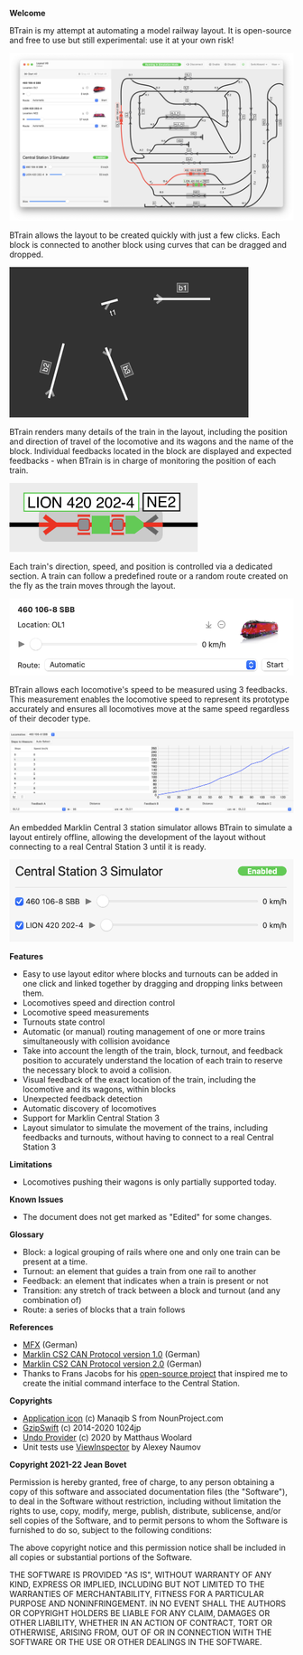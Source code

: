 
**Welcome**

BTrain is my attempt at automating a model railway layout. It is open-source and free to use but still experimental: use it at your own risk!

![Automatic Routing](Assets/switchboard.png)

BTrain allows the layout to be created quickly with just a few clicks. Each block is connected to another block using curves that can be dragged and dropped.

![Layout Builder](Assets/layout-builder.gif)

BTrain renders many details of the train in the layout, including the position and direction of travel of the locomotive and its wagons and the name of the block. Individual feedbacks located in the block are displayed and expected feedbacks - when BTrain is in charge of monitoring the position of each train.

![Block](Assets/block.png)

Each train's direction, speed, and position is controlled via a dedicated section. A train can follow a predefined route or a random route created on the fly as the train moves through the layout.

![Train](Assets/train.png)

BTrain allows each locomotive's speed to be measured using 3 feedbacks. This measurement enables the locomotive speed to represent its prototype accurately and ensures all locomotives move at the same speed regardless of their decoder type.

![Speed Measurements](Assets/speed.png)

An embedded Marklin Central 3 station simulator allows BTrain to simulate a layout entirely offline, allowing the development of the layout without connecting to a real Central Station 3 until it is ready.

![Simulator](Assets/simulator.png)

**Features**

- Easy to use layout editor where blocks and turnouts can be added in one click and linked together by dragging and dropping links between them.
- Locomotives speed and direction control
- Locomotive speed measurements
- Turnouts state control
- Automatic (or manual) routing management of one or more trains simultaneously with collision avoidance
- Take into account the length of the train, block, turnout, and feedback position to accurately understand the location of each train to reserve the necessary block to avoid a collision.
- Visual feedback of the exact location of the train, including the locomotive and its wagons, within blocks
- Unexpected feedback detection
- Automatic discovery of locomotives
- Support for Marklin Central Station 3
- Layout simulator to simulate the movement of the trains, including feedbacks and turnouts, without having to connect to a real Central Station 3

**Limitations**

- Locomotives pushing their wagons is only partially supported today.

**Known Issues**

- The document does not get marked as "Edited" for some changes.

**Glossary**

- Block: a logical grouping of rails where one and only one train can be present at a time.
- Turnout: an element that guides a train from one rail to another
- Feedback: an element that indicates when a train is present or not
- Transition: any stretch of track between a block and turnout (and any combination of)
- Route: a series of blocks that a train follows

**References**

- [MFX](http://www.skrauss.de/modellbahn/Schienenformat.pdf) (German)
- [Marklin CS2 CAN Protocol version 1.0](https://www.maerklin.de/fileadmin/media/produkte/CS2_can-protokoll_1-0.pdf) (German)
- [Marklin CS2 CAN Protocol version 2.0](https://streaming.maerklin.de/public-media/cs2/cs2CAN-Protokoll-2_0.pdf) (German)
- Thanks to Frans Jacobs for his [open-source project](https://github.com/fransjacobs/model-railway) that inspired me to create the initial command interface to the Central Station.

**Copyrights**

- [Application icon](https://thenounproject.com/icon/train-3130173/) (c) Manaqib S from NounProject.com
- [GzipSwift](https://github.com/1024jp/GzipSwift) (c) 2014-2020 1024jp
- [Undo Provider](https://github.com/LostMoa/UndoProviderExample) (c) 2020 by Matthaus Woolard
- Unit tests use [ViewInspector](https://github.com/nalexn/ViewInspector) by Alexey Naumov
    
**Copyright 2021-22 Jean Bovet**

Permission is hereby granted, free of charge, to any person obtaining a copy of this software and associated documentation files (the "Software"),
to deal in the Software without restriction, including without limitation the rights to use, copy, modify, merge, publish, distribute, sublicense,
and/or sell copies of the Software, and to permit persons to whom the Software is furnished to do so, subject to the following conditions:

The above copyright notice and this permission notice shall be included in all copies or substantial portions of the Software.

THE SOFTWARE IS PROVIDED "AS IS", WITHOUT WARRANTY OF ANY KIND, EXPRESS OR IMPLIED, INCLUDING BUT NOT LIMITED TO THE WARRANTIES OF MERCHANTABILITY,
FITNESS FOR A PARTICULAR PURPOSE AND NONINFRINGEMENT. IN NO EVENT SHALL THE AUTHORS OR COPYRIGHT HOLDERS BE LIABLE FOR ANY CLAIM, DAMAGES OR OTHER LIABILITY,
WHETHER IN AN ACTION OF CONTRACT, TORT OR OTHERWISE, ARISING FROM, OUT OF OR IN CONNECTION WITH THE SOFTWARE OR THE USE OR OTHER DEALINGS IN THE SOFTWARE.
